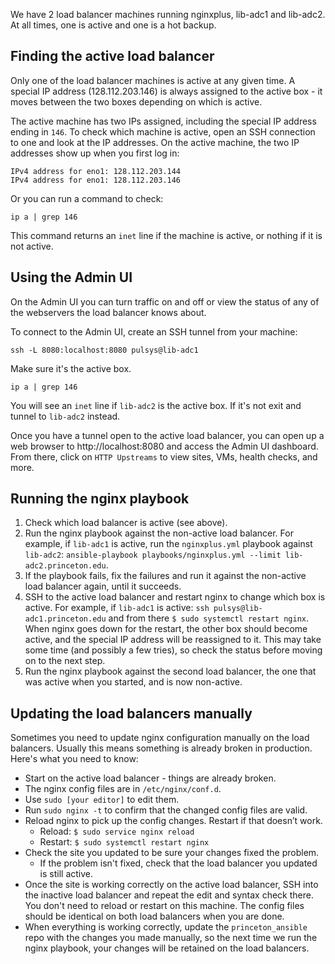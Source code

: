 We have 2 load balancer machines running nginxplus, lib-adc1 and lib-adc2. At all times, one is active and one is a hot backup.

## Finding the active load balancer

Only one of the load balancer machines is active at any given time. A special IP address (128.112.203.146) is always assigned to the active box - it moves between the two boxes depending on which is active.

The active machine has two IPs assigned, including the special IP address ending in `146`. To check which machine is active, open an SSH connection to one and look at the IP addresses. On the active machine, the two IP addresses show up when you first log in:

```
IPv4 address for eno1: 128.112.203.144
IPv4 address for eno1: 128.112.203.146
```

Or you can run a command to check:

```
ip a | grep 146
```

This command returns an `inet` line if the machine is active, or nothing if it is not active.

## Using the Admin UI

On the Admin UI you can turn traffic on and off or view the status of any of the webservers the load balancer knows about.

To connect to the Admin UI, create an SSH tunnel from your machine:
```
ssh -L 8080:localhost:8080 pulsys@lib-adc1
```

Make sure it's the active box.
```
ip a | grep 146
```

You will see an `inet` line if `lib-adc2` is the active box. If it's not exit and tunnel to `lib-adc2` instead.

Once you have a tunnel open to the active load balancer, you can open up a web browser to http://localhost:8080 and access the Admin UI dashboard. From there, click on `HTTP Upstreams` to view sites, VMs, health checks, and more.

## Running the nginx playbook

1. Check which load balancer is active (see above).
2. Run the nginx playbook against the non-active load balancer. For example, if `lib-adc1` is active, run the `nginxplus.yml` playbook against `lib-adc2`: `ansible-playbook playbooks/nginxplus.yml --limit lib-adc2.princeton.edu`.
3. If the playbook fails, fix the failures and run it against the non-active load balancer again, until it succeeds.
4. SSH to the active load balancer and restart nginx to change which box is active. For example, if  `lib-adc1` is active: `ssh pulsys@lib-adc1.princeton.edu` and from there `$ sudo systemctl restart nginx`. When nginx goes down for the restart, the other box should become active, and the special IP address will be reassigned to it. This may take some time (and possibly a few tries), so check the status before moving on to the next step.
5. Run the nginx playbook against the second load balancer, the one that was active when you started, and is now non-active.

## Updating the load balancers manually

Sometimes you need to update nginx configuration manually on the load balancers. Usually this means something is already broken in production. Here's what you need to know:

- Start on the active load balancer - things are already broken.
- The nginx config files are in `/etc/nginx/conf.d`.
- Use `sudo [your editor]` to edit them.
- Run `sudo nginx -t` to confirm that the changed config files are valid.
- Reload nginx to pick up the config changes. Restart if that doesn’t work.
  - Reload: `$ sudo service nginx reload`
  - Restart: `$ sudo systemctl restart nginx`
- Check the site you updated to be sure your changes fixed the problem.
  - If the problem isn't fixed, check that the load balancer you updated is still active.
- Once the site is working correctly on the active load balancer, SSH into the inactive load balancer and repeat the edit and syntax check there. You don't need to reload or restart on this machine. The config files should be identical on both load balancers when you are done.
- When everything is working correctly, update the `princeton_ansible` repo with the changes you made manually, so the next time we run the nginx playbook, your changes will be retained on the load balancers.

